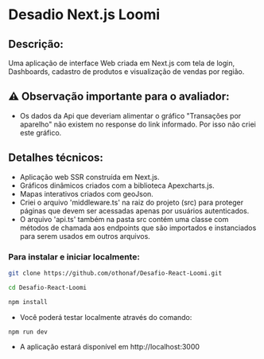 # Desadio Next.js Loomi

## Descrição:

Uma aplicação de interface Web criada em Next.js com tela de login, Dashboards, cadastro de produtos e visualização de vendas por região.

## :warning: Observação importante para o avaliador:

* Os dados da Api que deveriam alimentar o gráfico "Transações por aparelho" não existem no response do link informado. Por isso não criei este gráfico.
  
## Detalhes técnicos:

* Aplicação web SSR construída em Next.js.
* Gráficos dinâmicos criados com a biblioteca Apexcharts.js.
* Mapas interativos criados com geoJson. 
* Criei o arquivo 'middleware.ts' na raiz do projeto (src) para proteger páginas que devem ser acessadas apenas por usuários autenticados.
* O arquivo 'api.ts' também na pasta src contém uma classe com métodos de chamada aos endpoints que são importados e instanciados para serem usados em outros arquivos.

### Para instalar e iniciar localmente:

```bash
git clone https://github.com/othonaf/Desafio-React-Loomi.git

cd Desafio-React-Loomi

npm install
```

* Você poderá testar localmente através do comando:

```bash
npm run dev
```

* A aplicação estará disponível em http://localhost:3000